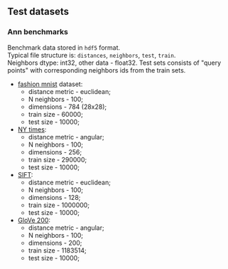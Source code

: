 ## Test datasets  

### Ann benchmarks  
Benchmark data stored in `hdf5` format.  
Typical file structure is: `distances`, `neighbors`, `test`, `train`.  
Neighbors dtype: int32, other data - float32. Test sets consists of "query points" with corresponding neighbors ids from the train sets.  
  - [fashion mnist](https://github.com/zalandoresearch/fashion-mnist) dataset:
    - distance metric - euclidean;  
    - N neighbors - 100; 
    - dimensions - 784 (28x28);  
    - train size - 60000;  
    - test size - 10000;  
  - [NY times](https://archive.ics.uci.edu/ml/datasets/bag+of+words):  
    - distance metric - angular;  
    - N neighbors - 100; 
    - dimensions - 256;  
    - train size - 290000;  
    - test size - 10000;  
  - [SIFT](https://corpus-texmex.irisa.fr/):  
    - distance metric - euclidean;  
    - N neighbors - 100; 
    - dimensions - 128;  
    - train size - 1000000;  
    - test size - 10000;  
  - [GloVe 200](http://nlp.stanford.edu/projects/glove/):  
    - distance metric - angular;  
    - N neighbors - 100; 
    - dimensions - 200;  
    - train size - 1183514;  
    - test size - 10000;
